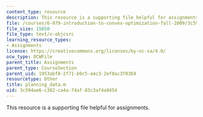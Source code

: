 ```yaml
---
content_type: resource
description: This resource is a supporting file helpful for assignments.
file: /courses/6-079-introduction-to-convex-optimization-fall-2009/3c594ae6c382ca4a74af83c3af4a9454_planning_data.m
file_size: 15850
file_type: text/x-objcsrc
learning_resource_types:
- Assignments
license: https://creativecommons.org/licenses/by-nc-sa/4.0/
ocw_type: OCWFile
parent_title: Assignments
parent_type: CourseSection
parent_uid: 1953abf8-2f71-b9c5-a4c3-2ef0ac3f03b9
resourcetype: Other
title: planning_data.m
uid: 3c594ae6-c382-ca4a-74af-83c3af4a9454
---
```

This resource is a supporting file helpful for assignments.